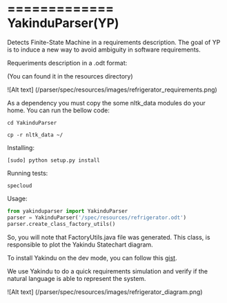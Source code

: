 =============
YakinduParser(YP)
=============

Detects Finite-State Machine in a requirements description.
The goal of YP is to induce a new way to avoid ambiguity in software requirements.

Requeriments description in a .odt format:

(You can found it in the resources directory)


![Alt text] (/parser/spec/resources/images/refrigerator_requirements.png)

As a dependency you must copy the some nltk_data modules do your home. You can run the bellow code:
```
cd YakinduParser

cp -r nltk_data ~/
```


Installing:
```
[sudo] python setup.py install
```
Running tests:
```
specloud
```

Usage:
```python
from yakinduparser import YakinduParser
parser = YakinduParser('/spec/resources/refrigerator.odt')
parser.create_class_factory_utils()
```
So, you will note that FactoryUtils.java file was generated. This class, is responsible to plot the Yakindu Statechart diagram.

To install Yakindu on the dev mode, you can follow this [gist](https://gist.github.com/hudsonsferreira/5987720/ "Gist").

We use Yakindu to do a quick requirements simulation and verify if the natural language is able to represent the system.

![Alt text] (/parser/spec/resources/images/refrigerator_diagram.png)
